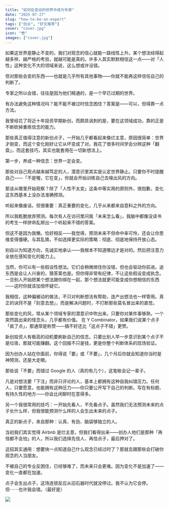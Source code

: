 ```yaml
---
title: "如何在变动的世界中成为专家"
date: "2025-07-27"
slug: "how-to-be-an-expert"
tags: ["创业", "好文推荐"]
cover: "cover.jpg"
icon: "😎"
images: ["cover.jpg"]
---
```

如果这世界是静止不变的，我们对观念的信心就能一路线性上升。某个想法经得起越多样、越严格的考验，就越可能是真的。许多人其实默默相信这一点——对「人性」这种变化不大的领域来说，这么想或许没错。



但对那些会变的东西——也就是几乎所有其他事物——你就不能再这样信任自己的判断了。



专家之所以会错，往往是因为他们精通的，是一个早已过期的世界。



有办法避免这种情况吗？能不能不被过时信念困住？答案是——可以，但得靠一点方法。



我曾经花了将近十年投资早期新创，而颇具讽刺的是，要在这领域成功，靠的正是不断砍掉重练信念的能力。



那些真正值得注意的新创点子，一开始几乎都看起来像烂主意，原因很简单：世界才刚变，而这个变化刚好让它从坏变成了对。我花了很多时间学会分辨这种「翻盘」，而这套技巧，其实也能套用在一切新想法上。



第一步，养成一种信念：世界一定会变。



那些对自己观点越来越笃定的人，潜意识里其实是认定世界静止。只要你不时提醒自己——「不是喔，它在变」，你就会开始训练自己去嗅出风的方向。



那该从哪里开始观察？除了「人性不太变」这条中等实用的原则外，很抱歉，变化这东西基本上没办法准确预测。



听起来像废话，但很重要：真正重要的变化，几乎从来都来自意料之外的方向。



所以我乾脆放弃预测。每次有人在访问里问我「未来怎么看」，我脑中都像没读书的考生一样拼命乱掰出一个听起来不错的答案。



但这不是因为我懒。恰好相反——我觉得，预测未来不但命中率可怜，还会让你思维变得僵硬。与其乱猜，不如选择更实际的策略：彻底、彻底地保持开放心态。



别自以为知道方向，先诚实地承认——我根本不知道哪边才是对的。然后把注意力全放在感知变化的能力上。



当然，你可以有一些假设性想法。它们会稍微绑住你没错，但也会驱动你前进。追东西是会让人兴奋的，猜答案也是。但你得非常有纪律，不让这些假设变成执念。
一旦别人开始把某个想法跟你绑在一起，那个想法就更可能变成你想相信的东西——这时你就该加倍怀疑它。



我相信，这种偏被动的做法，不只对判断想法有帮助，连产出想法也一样管用。真正的诀窍不是「刻意去想」，而是解决问题时，不打断那些莫名冒出来的直觉。



那些变化的风，常从某个领域专家的潜意识中吹出来。只要你对某件事够熟，一个突然跳出来的怪念头，几乎都有价值。
在 Y Combinator，如果我们说某个点子「疯了点」，那通常是称赞——搞不好还比「这点子不错」更赞。



新创投资人有极高的动机要刷新自己的信念。只要比别人早一步意识到某个点子不是垃圾，那就可能赚翻。这个回报不只是钱，更是你整个判断体系的现场验证。



因为创办人站在你面前，你得说「要」或「不要」，几个月后你就会知道你当时是神预测，还是大走眼。



那些说「不要」而错过 Google 的人（真的有几个），这笔帐会记一辈子。



凡是对想法要「下注」而非只评论的人，基本上都拥有这种自我纠错压力。任何人，只要愿意，也能拥有这种压力——你只要公开写下自己的判断。写在有标题、有持久性的地方——你会比闲聊时在意得多。



另一个我很常用的技巧：一开始先看人，不先看点子。虽然我们无法预测未来的点子长什么样，但我很能预测什么样的人会生出未来的点子。



真正的新点子，来自那种：认真、有劲、脑袋够独立的人。



当初我们其实觉得 Airbnb 是烂主意，但我们看得出来——创办人他们是那种「再怪都不会怕」的人，所以我们选择先信人、再信点子，最后押对了。



这招其实通用：想要快一点知道自己什么观念已经过时了？那就去跟那些会打破你观念的人当朋友。



不被自己的专业反困住，已经够难了，而未来只会更难。因为变化不是加速了——变化一直都在加速。



点子会生出点子，这场连锁反应从旧石器时代就没停过。我不认为它会停。
但⋯⋯也许我会错。（最好是）




![](https://prod-files-secure.s3.us-west-2.amazonaws.com/112d0858-5090-4d34-a606-b75eb8d65fd2/46476355-9cf3-4e99-9b7a-3531bc426380/1000202064.png?X-Amz-Algorithm=AWS4-HMAC-SHA256&X-Amz-Content-Sha256=UNSIGNED-PAYLOAD&X-Amz-Credential=ASIAZI2LB4667VEBYMUE%2F20250817%2Fus-west-2%2Fs3%2Faws4_request&X-Amz-Date=20250817T111041Z&X-Amz-Expires=3600&X-Amz-Security-Token=IQoJb3JpZ2luX2VjEEEaCXVzLXdlc3QtMiJGMEQCIAy%2FgS20R5LWp090I2DydaNq1H2QBD89q7iP0oJfRNK0AiBxOUyxeybWdqE5wzxspN3plbhpiKlrR7SpVn7C7gt24yqIBAiK%2F%2F%2F%2F%2F%2F%2F%2F%2F%2F8BEAAaDDYzNzQyMzE4MzgwNSIM3Z02qk7%2FngaRQBdBKtwDEqWsv95lBexJpIOo6lgfRtKG%2Fg38U1RldOoKYAAiM5Vk9MBC5vLaIuPmLnE%2FZyzNU4MnOUxd7Z4ro0emsqQzOgXMFHbpjT27yNZT1tL2%2Fnyx5KUd5yVIqoRlAaiWNJMI7qnSBkIHmAbO953XIXIY8wG1maM%2Bem5la%2BFj7cn4ERUfL%2BRDrRHRMFM0k5aa4K7X3z4bSSOdki5pkEf182XHGJ2Lhc1lAvVk9%2FYaDO5PYozgJmyNdqKSaN3%2F5EaDamG%2FPV5%2FlWeFbLakzd66G2quisVQqUXHxblpqX7TFtam3yUIvD1vidvRGZlqlomf2mi3XqO027V0QaMQ5JVknwEJi7%2F5aR8i6SexFiVwiEXe7VAH4xMOIFn1cPHphqnMKGnd7QdSwOiR3z0UWxqUN7n43egbUJttcebOT2IKyQQ6Mi4QPaKFYLfiO%2Fea%2BII1MUAB3EEVmvPKuojrlvhvOqV46E5zzgUsQwDy0Cmt2pSaooB65yqjPHB0UDS8hYKVZsqYvN9vQ7ovIsrOmdGSTZ%2Bpy5WnJK6tgORQGjYdr%2Br4WFvYUYp0qgOF07WsD0ewfJwRRqazpL0YFhwYifOXYT1acp6eyQ6diVgcy%2B00MIte6jgusyYKgRfXtBIbFQswkLGGxQY6pgEFHx90V2VptnAIdvbt0%2Fcz%2FsiDg9T6ToWkfPKBLyWX4hePFi2PGc2zG%2B6sOjFwEW2FRNxInSWE83xIosXmI05FzCfyLNdEKDMmSFhHvhR3lABlQSEnQCLZWMPtwsdOb7APDJZdCHcXFx1jCROCXeSaVaM7dK88jBY%2BJtvaMg0oWjoXKQnZ1MgaPAlWx7e6dDfqXpk06HzKHZAGMI%2F%2BDVxJsTv0HV7j&X-Amz-Signature=5ddb9518748518e65465528bd14af2a89d074071a17e6b79472af11e3ebfc164&X-Amz-SignedHeaders=host&x-amz-checksum-mode=ENABLED&x-id=GetObject)

